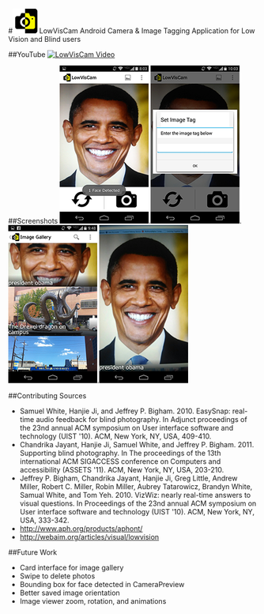 #![logo](logo.png) LowVisCam
Android Camera &amp; Image Tagging Application for Low Vision and Blind users

##YouTube
[![LowVisCam Video](http://img.youtube.com/vi/uJMM3S1QqWA/0.jpg)](http://www.youtube.com/watch?v=uJMM3S1QqWA)

##Screenshots
![ScreenShot1](Screenshot_1.png).![ScreenShot2](Screenshot_2.png).![ScreenShot3](Screenshot_3.png).![ScreenShot4](Screenshot_4.png)

##Contributing Sources
- Samuel White, Hanjie Ji, and Jeffrey P. Bigham. 2010. EasySnap: real-time audio feedback for blind photography. In Adjunct proceedings of the 23nd annual ACM symposium on User interface software and technology (UIST '10). ACM, New York, NY, USA, 409-410. 
- Chandrika Jayant, Hanjie Ji, Samuel White, and Jeffrey P. Bigham. 2011. Supporting blind photography. In The proceedings of the 13th international ACM SIGACCESS conference on Computers and accessibility (ASSETS '11). ACM, New York, NY, USA, 203-210.
- Jeffrey P. Bigham, Chandrika Jayant, Hanjie Ji, Greg Little, Andrew Miller, Robert C. Miller, Robin Miller, Aubrey Tatarowicz, Brandyn White, Samual White, and Tom Yeh. 2010. VizWiz: nearly real-time answers to visual questions. In Proceedings of the 23nd annual ACM symposium on User interface software and technology (UIST '10). ACM, New York, NY, USA, 333-342.
- http://www.aph.org/products/aphont/
- http://webaim.org/articles/visual/lowvision

##Future Work
- Card interface for image gallery
- Swipe to delete photos
- Bounding box for face detected in CameraPreview
- Better saved image orientation
- Image viewer zoom, rotation, and animations
